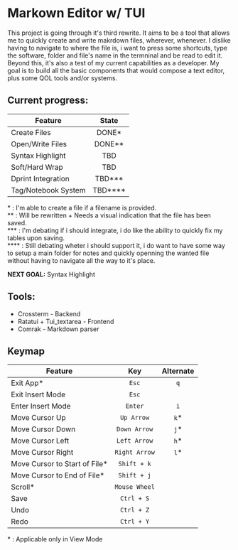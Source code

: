 # Markown Editor w/ TUI

This project is going through it's third rewrite. It aims to be a tool that allows me to quickly create and write makrdown files, wherever, whenever.
I dislike having to navigate to where the file is, i want to press some shortcuts, type the software, folder and file's name in the termninal and be read to edit it.\
Beyond this, it's also a test of my current capabilities as a developer. My goal is to build all the basic components that would compose a text editor, plus some QOL tools and/or systems.

## Current progress:

| Feature             |  State  |
| ------------------- | :-----: |
| Create Files        |  DONE*  |
| Open/Write Files    | DONE**  |
| Syntax Highlight    |   TBD   |
| Soft/Hard Wrap      |   TBD   |
| Dprint Integration  | TBD***  |
| Tag/Notebook System | TBD**** |

\* : I'm able to create a file if a filename is provided.\
\*\* : Will be rewritten + Needs a visual indication that the file has been saved.\
\*\*\* : I'm debating if i should integrate, i do like the ability to quickly fix my tables upon saving.\
\*\*\*\* : Still debating wheter i should support it, i do want to have some way to setup a main folder for notes and quickly openning the wanted file without having to navigate all the way to it's place.

**NEXT GOAL:** Syntax Highlight

## Tools:

- Crossterm - Backend
- Ratatui + Tui_textarea - Frontend
- Comrak - Markdown parser

## Keymap

| Feature                       |      Key      | Alternate |
| ----------------------------- | :-----------: | :-------: |
| Exit App*                     |     `Esc`     |    `q`    |
| Exit Insert Mode              |     `Esc`     |           |
| Enter Insert Mode             |    `Enter`    |    `i`    |
| Move Cursor Up                |  `Up Arrow`   |   `k`*    |
| Move Cursor Down              | `Down Arrow`  |   `j`*    |
| Move Cursor Left              | `Left Arrow`  |   `h`*    |
| Move Cursor Right             | `Right Arrow` |   `l`*    |
| Move Cursor to Start of File* |  `Shift + k`  |           |
| Move Cursor to End of File*   |  `Shift + j`  |           |
| Scroll*                       | `Mouse Wheel` |           |
| Save                          |  `Ctrl + S`   |           |
| Undo                          |  `Ctrl + Z`   |           |
| Redo                          |  `Ctrl + Y`   |           |

\* : Applicable only in View Mode
